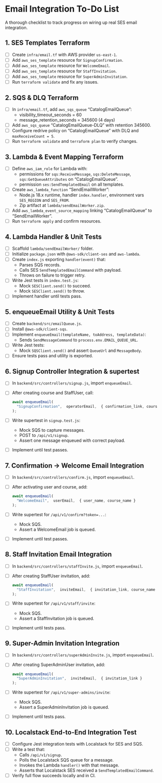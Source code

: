 # Email Integration To-Do List

A thorough checklist to track progress on wiring up real SES email integration.

## 1. SES Templates Terraform

- [ ]  Create `infra/email.tf` with AWS provider `us-east-1`.
- [ ]  Add `aws_ses_template` resource for `SignupConfirmation`.
- [ ]  Add `aws_ses_template` resource for `WelcomeEmail`.
- [ ]  Add `aws_ses_template` resource for `StaffInvitation`.
- [ ]  Add `aws_ses_template` resource for `SuperAdminInvitation`.
- [ ]  Run `terraform validate` and fix any issues.

## 2. SQS & DLQ Terraform

- [ ]  In `infra/email.tf`, add `aws_sqs_queue` “CatalogEmailQueue”:
    - visibility_timeout_seconds = 60
    - message_retention_seconds = 345600 (4 days)
- [ ]  Add `aws_sqs_queue` “CatalogEmailQueue-DLQ” with retention 345600.
- [ ]  Configure redrive policy on “CatalogEmailQueue” with DLQ and `maxReceiveCount = 5`.
- [ ]  Run `terraform validate` and `terraform plan` to verify changes.

## 3. Lambda & Event Mapping Terraform

- [ ]  Define `aws_iam_role` for Lambda with:
    - permissions for `sqs:ReceiveMessage`, `sqs:DeleteMessage`, `sqs:GetQueueAttributes` on “CatalogEmailQueue”.
    - permission `ses:SendTemplatedEmail` on all templates.
- [ ]  Create `aws_lambda_function` “SendEmailWorker”:
    - Node.js 18.x runtime, handler `index.handler`, environment vars `SES_REGION` and `SES_FROM`.
    - Zip artifact at `lambda/sendEmailWorker.zip`.
- [ ]  Add `aws_lambda_event_source_mapping` linking “CatalogEmailQueue” to “SendEmailWorker”.
- [ ]  Run `terraform apply` and confirm resources.

## 4. Lambda Handler & Unit Tests

- [ ]  Scaffold `lambda/sendEmailWorker/` folder.
- [ ]  Initialize `package.json` with `@aws-sdk/client-ses` and `aws-lambda`.
- [ ]  Create `index.js` exporting `handler(event)` that:
    - Parses SQS records.
    - Calls SES `SendTemplatedEmailCommand` with payload.
    - Throws on failure to trigger retry.
- [ ]  Write Jest tests in `index.test.js`:
    - Mock `SESClient.send()` to succeed.
    - Mock `SESClient.send()` to throw.
- [ ]  Implement handler until tests pass.

## 5. enqueueEmail Utility & Unit Tests

- [ ]  Create `backend/src/emailQueue.js`.
- [ ]  Install `@aws-sdk/client-sqs`.
- [ ]  Implement `enqueueEmail(templateName, toAddress, templateData)`:
    - Sends `SendMessageCommand` to `process.env.EMAIL_QUEUE_URL`.
- [ ]  Write Jest tests:
    - Mock `SQSClient.send()` and assert `QueueUrl` and `MessageBody`.
- [ ]  Ensure tests pass and utility is exported.

## 6. Signup Controller Integration & supertest

- [ ]  In `backend/src/controllers/signup.js`, import `enqueueEmail`.
- [ ]  After creating course and StaffUser, call:
    
    ```jsx
    await enqueueEmail(
      "SignupConfirmation",  operatorEmail,  { confirmation_link, course_name }
    );
    ```
    
- [ ]  Write supertest in `signup.test.js`:
    - Mock SQS to capture messages.
    - POST to `/api/v1/signup`.
    - Assert one message enqueued with correct payload.
- [ ]  Implement until test passes.

## 7. Confirmation → Welcome Email Integration

- [ ]  In `backend/src/controllers/confirm.js`, import `enqueueEmail`.
- [ ]  After activating user and course, add:
    
    ```jsx
    await enqueueEmail(
      "WelcomeEmail",  userEmail,  { user_name, course_name }
    );
    ```
    
- [ ]  Write supertest for `/api/v1/confirm?token=...`:
    - Mock SQS.
    - Assert a WelcomeEmail job is queued.
- [ ]  Implement until test passes.

## 8. Staff Invitation Email Integration

- [ ]  In `backend/src/controllers/staffInvite.js`, import `enqueueEmail`.
- [ ]  After creating StaffUser invitation, add:
    
    ```jsx
    await enqueueEmail(
      "StaffInvitation",  inviteEmail,  { invitation_link, course_name }
    );
    ```
    
- [ ]  Write supertest for `/api/v1/staff/invite`:
    - Mock SQS.
    - Assert a StaffInvitation job is queued.
- [ ]  Implement until tests pass.

## 9. Super-Admin Invitation Integration

- [ ]  In `backend/src/controllers/superAdminInvite.js`, import `enqueueEmail`.
- [ ]  After creating SuperAdminUser invitation, add:
    
    ```jsx
    await enqueueEmail(
      "SuperAdminInvitation",  inviteEmail,  { invitation_link }
    );
    ```
    
- [ ]  Write supertest for `/api/v1/super-admins/invite`:
    - Mock SQS.
    - Assert a SuperAdminInvitation job is queued.
- [ ]  Implement until tests pass.

## 10. Localstack End-to-End Integration Test

- [ ]  Configure Jest integration tests with Localstack for SES and SQS.
- [ ]  Write a test that:
    - Calls `/api/v1/signup`.
    - Polls the Localstack SQS queue for a message.
    - Invokes the Lambda `handler()` with that message.
    - Asserts that Localstack SES received a `SendTemplatedEmailCommand`.
- [ ]  Verify full flow succeeds locally and in CI.

